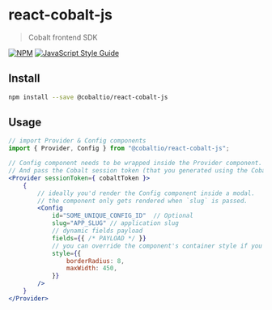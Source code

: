 # react-cobalt-js

> Cobalt frontend SDK

[![NPM](https://img.shields.io/npm/v/@cobaltio/react-cobalt-js.svg)](https://www.npmjs.com/package/@cobaltio/react-cobalt-js) [![JavaScript Style Guide](https://img.shields.io/badge/code_style-standard-brightgreen.svg)](https://standardjs.com)

## Install

```bash
npm install --save @cobaltio/react-cobalt-js
```

## Usage

```jsx
// import Provider & Config components
import { Provider, Config } from "@cobaltio/react-cobalt-js";

// Config component needs to be wrapped inside the Provider component.
// And pass the Cobalt session token (that you generated using the Cobalt backend SDK) to the provider.
<Provider sessionToken={ cobaltToken }>
    {
        // ideally you'd render the Config component inside a modal.
        // the component only gets rendered when `slug` is passed.
        <Config
            id="SOME_UNIQUE_CONFIG_ID"  // Optional
            slug="APP_SLUG" // application slug
            // dynamic fields payload
            fields={{ /* PAYLOAD */ }}
            // you can override the component's container style if you want
            style={{
                borderRadius: 8,
                maxWidth: 450,
            }}
        />
    }
</Provider>
```
